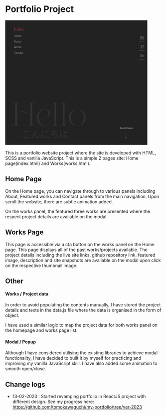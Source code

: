 # Portfolio Project

<img src="https://github.com/tomokawaguchi/portfolio-project/blob/main/images/portfolio-snapshot.png" width="auto" height="400" />

This is a portfolio website project where the site is developed with HTML, SCSS and vanilla JavaScript. This is a simple 2 pages site: Home page(index.html) and Works(works.html).

## Home Page

On the Home page, you can navigate through to various panels including About, Featured works and Contact panels from the main navigation. Upon scroll the website, there are subtle animation added.

On the works panel, the featured three works are presented where the respect project details are available on the modal.

## Works Page

This page is accessible via a cta button on the works panel on the Home page. This page displays all of the past works/projects available. The project details including the live site links, github repository link, featured image, description and site snapshots are available on the modal upon click on the respective thumbnail image.

## Other

#### **Works / Project data**

In order to avoid populating the contents manually, I have stored the project details and texts in the data.js file where the data is organised in the form of object.

I have used a similar logic to map the project data for both works panel on the homepage and works page list.

#### **Modal / Popup**

Although I have considered utilising the existing libraries to achieve modal functionality, I have decided to built it by myself for practicing and improving my vanilla JavaScript skill. I have also added some animation to smooth open/close.

## Change logs

- 13-02-2023 : Started revamping portfolio in ReactJS project with different design. See my progress here: https://github.com/tomokawaguchi/my-portfolio/tree/ver-2023

